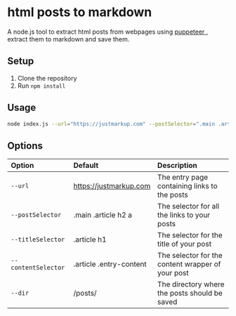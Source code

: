# html posts to markdown

A node.js tool to extract html posts from webpages using [puppeteer
](https://github.com/GoogleChrome/puppeteer), extract them to markdown and save them.

## Setup

1) Clone the repository
2) Run ```npm install ```

## Usage

```bash
node index.js --url="https://justmarkup.com" --postSelector=".main .article h2 a" --titleSelector=".article h1" --contentSelector=".article .entry-content" --dir="/posts/"
```

## Options

| Option                | Default                   | Description |
| :-------------------- | :------                   | :----------------
| `--url`               | https://justmarkup.com    | The entry page containing links to the posts
| `--postSelector`      | .main .article h2 a       | The selector for all the links to your posts
| `--titleSelector`     | .article h1               | The selector for the title of your post
| `--contentSelector`   | .article .entry-content   | The selector for the content wrapper of your post
| `--dir`               | /posts/                   | The directory where the posts should be saved
